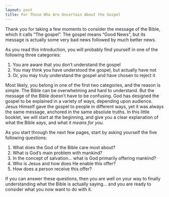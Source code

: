 ```yaml
---
layout: post
title: For Those Who Are Uncertain About the Gospel
---
```


Thank you for taking a few moments to consider the message of the Bible, which it calls “The gospel”. The gospel means “Good News”, but its message is actually some very bad news followed by much better news.

As you read this introduction, you will probably find yourself in one of the following three categories:

1. You are aware that you don’t understand the gospel
2. You may think you have understood the gospel, but actually have not
3. Or, you may truly understand the gospel and have chosen to reject it

Most likely, you belong in one of the first two categories, and the reason is simple. The Bible can be overwhelming and hard to understand. But the message of the Bible doesn’t have to be confusing. God has designed the gospel to be explained in a variety of ways, depending upon audience. Jesus Himself gave the gospel to people in different ways, yet it was always the same message, anchored in the same absolute truths. In this little booklet, we will start at the beginning, and give you a clear explanation of what the Bible *says*, and what it *means for you.*

As you start through the next few pages, start by asking yourself the five following questions:

1. What does the God of the Bible care most about?
2. What is God’s main problem with mankind?
3. In the concept of salvation... what is God primarily offering mankind?
4. Who is Jesus and how does He enable this offer?
5. How does a person receive this offer?


If you can answer these questions, then you are well on your way to finally understanding what the Bible is actually saying... and you are ready to consider what you now want to do with it.
